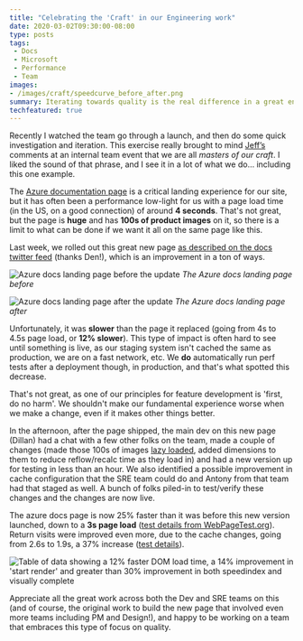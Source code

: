 ```yaml
---
title: "Celebrating the 'Craft' in our Engineering work"
date: 2020-03-02T09:30:00-08:00
type: posts
tags:
 - Docs
 - Microsoft
 - Performance
 - Team
images:
- /images/craft/speedcurve_before_after.png
summary: Iterating towards quality is the real difference in a great engineering team
techfeatured: true
---
```

Recently I watched the team go through a launch, and then do some quick investigation and iteration. This exercise really brought to mind [Jeff’s](https://twitter.com/jeffsand) comments at an internal team event that we are all _masters of our craft_. I liked the sound of that phrase, and I see it in a lot of what we do… including this one example.

The [Azure documentation page](https://docs.microsoft.com/azure) is a critical landing experience for our site, but it has often been a performance low-light for us with a page load time (in the US, on a good connection) of around **4 seconds**. That's not great, but the page is **huge** and has **100s of product images** on it, so there is a limit to what can be done if we want it all on the same page like this.

Last week, we rolled out this great new page [as described on the docs twitter feed](https://twitter.com/docsmsft/status/1232337249502519301) (thanks Den!), which is an improvement in a ton of ways.

![Azure docs landing page before the update](/images/craft/page_before.png)
_The Azure docs landing page before_

![Azure docs landing page after the update](/images/craft/page_after.png)
_The Azure docs landing page after_

Unfortunately, it was **slower** than the page it replaced (going from 4s to 4.5s page load, or **12% slower**). This type of impact is often hard to see until something is live, as our staging system isn't cached the same as production, we are on a fast network, etc. We **do** automatically run perf tests after a deployment though, in production, and that's what spotted this decrease.

That's not great, as one of our principles for feature development is 'first, do no harm'. We shouldn't make our fundamental experience worse when we make a change, even if it makes other things better.

In the afternoon, after the page shipped, the main dev on this new page (Dillan) had a chat with a few other folks on the team, made a couple of changes (made those 100s of images [lazy loaded](https://web.dev/native-lazy-loading/), added dimensions to them to reduce reflow/recalc time as they load in) and had a new version up for testing in less than an hour. We also identified a possible improvement in cache configuration that the SRE team could do and Antony from that team had that staged as well. A bunch of folks piled-in to test/verify these changes and the changes are now live.

The azure docs page is now 25% faster than it was before this new version launched, down to a **3s page load** ([test details from WebPageTest.org](https://webpagetest.org/video/compare.php?tests=200228_6Q_0ea18bc28d457968fa3885b601adb7ff,200225_73_9ec560bc97660b49b340f19fbfe34cff,200204_RR_8a079e1adfdbd2491bbc453f02ed31e2)). Return visits were improved even more, due to the cache changes, going from 2.6s to 1.9s, a 37% increase ([test details](https://webpagetest.org/video/compare.php?tests=200228_6Q_0ea18bc28d457968fa3885b601adb7ff-c:1,200225_73_9ec560bc97660b49b340f19fbfe34cff-c:1,200204_RR_8a079e1adfdbd2491bbc453f02ed31e2-c:1)).

![Table of data showing a 12% faster DOM load time, a 14% improvement in 'start render' and greater than 30% improvement in both speedindex and visually complete](/images/craft/speedcurve_before_after.png)

Appreciate all the great work across both the Dev and SRE teams on this (and of course, the original work to build the new page that involved even more teams including PM and Design!), and happy to be working on a team that embraces this type of focus on quality.
